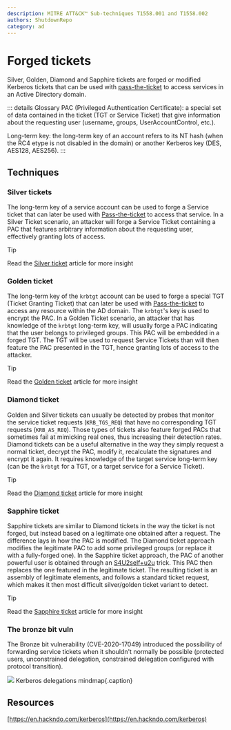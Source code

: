 ```yaml
---
description: MITRE ATT&CK™ Sub-techniques T1558.001 and T1558.002
authors: ShutdownRepo
category: ad
---
```


# Forged tickets

Silver, Golden, Diamond and Sapphire tickets are forged or modified Kerberos tickets that can be used with [pass-the-ticket](../ptt.md) to access services in an Active Directory domain.

::: details Glossary
PAC (Privileged Authentication Certificate): a special set of data contained in the ticket (TGT or Service Ticket) that give information about the requesting user (username, groups, UserAccountControl, etc.).

Long-term key: the long-term key of an account refers to its NT hash (when the RC4 etype is not disabled in the domain) or another Kerberos key (DES, AES128, AES256).
:::

## Techniques

### Silver tickets

The long-term key of a service account can be used to forge a Service ticket that can later be used with [Pass-the-ticket](../ptt.md) to access that service. In a Silver Ticket scenario, an attacker will forge a Service Ticket containing a PAC that features arbitrary information about the requesting user, effectively granting lots of access.

> [!TIP]
> Read the [Silver ticket](silver.md) article for more insight

### Golden ticket

The long-term key of the `krbtgt` account can be used to forge a special TGT (Ticket Granting Ticket) that can later be used with [Pass-the-ticket](../ptt.md) to access any resource within the AD domain. The `krbtgt`'s key is used to encrypt the PAC. In a Golden Ticket scenario, an attacker that has knowledge of the `krbtgt` long-term key, will usually forge a PAC indicating that the user belongs to privileged groups. This PAC will be embedded in a forged TGT. The TGT will be used to request Service Tickets than will then feature the PAC presented in the TGT, hence granting lots of access to the attacker.

> [!TIP]
> Read the [Golden ticket](golden.md) article for more insight

### Diamond ticket

Golden and Silver tickets can usually be detected by probes that monitor the service ticket requests (`KRB_TGS_REQ`) that have no corresponding TGT requests (`KRB_AS_REQ`). Those types of tickets also feature forged PACs that sometimes fail at mimicking real ones, thus increasing their detection rates. Diamond tickets can be a useful alternative in the way they simply request a normal ticket, decrypt the PAC, modify it, recalculate the signatures and encrypt it again. It requires knowledge of the target service long-term key (can be the `krbtgt` for a TGT, or a target service for a Service Ticket).

> [!TIP]
> Read the [Diamond ticket](diamond.md) article for more insight

### Sapphire ticket

Sapphire tickets are similar to Diamond tickets in the way the ticket is not forged, but instead based on a legitimate one obtained after a request. The difference lays in how the PAC is modified. The Diamond ticket approach modifies the legitimate PAC to add some privileged groups (or replace it with a fully-forged one). In the Sapphire ticket approach, the PAC of another powerful user is obtained through an [S4U2self+u2u](../#s4u2self-+-u2u) trick. This PAC then replaces the one featured in the legitimate ticket. The resulting ticket is an assembly of legitimate elements, and follows a standard ticket request, which makes it then most difficult silver/golden ticket variant to detect.

> [!TIP]
> Read the [Sapphire ticket](sapphire.md) article for more insight

### The bronze bit vuln

The Bronze bit vulnerability (CVE-2020-17049) introduced the possibility of forwarding service tickets when it shouldn't normally be possible (protected users, unconstrained delegation, constrained delegation configured with protocol transition).

![](<./assets/Kerberos delegations mindmap.png>)
Kerberos delegations mindmap{.caption}

## Resources

[https://en.hackndo.com/kerberos](https://en.hackndo.com/kerberos)
